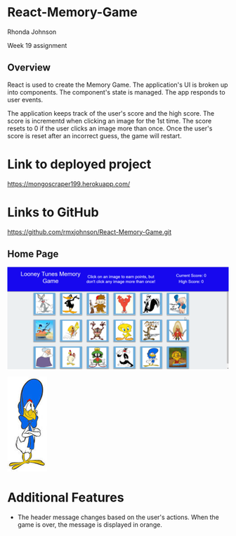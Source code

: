 # React-Memory-Game

Rhonda Johnson

Week 19 assignment

## Overview

React is used to create the Memory Game.  The application's UI is broken up into components.  The component's state is managed.  The app responds to user events. 


The application keeps track of the user's score and the high score.  The score is incrementd when clicking an image for the 1st time.  The score resets to 0 if the user clicks an image more than once.  Once the user's score is reset after an incorrect guess, the game will restart.

# Link to deployed project
https://mongoscraper199.herokuapp.com/

# Links to GitHub
https://github.com/rmxjohnson/React-Memory-Game.git


## Home Page

![home.png](memory-game/public/assets/images/home-page.png)

![saved.png](memory-game/public/assets/images/prissy.jpg)


# Additional Features
 * The header message changes based on the user's actions.  When the game is over, the message is displayed in orange.
